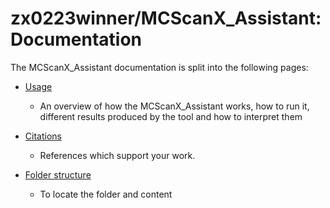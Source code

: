 # zx0223winner/MCScanX_Assistant: Documentation

The MCScanX_Assistant documentation is split into the following pages:

- [Usage](Usage.md)
  - An overview of how the MCScanX_Assistant works, how to run it, different results produced by the tool and how to interpret them

- [Citations](Citations.md)
  - References which support your work.

- [Folder structure](Tree.md)
  - To locate the folder and content
